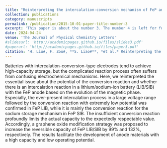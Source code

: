 ```yaml
---
title: "Reinterpreting the intercalation-conversion mechanism of FeP anodes in lithium/sodium-ion batteries from evolution of the magnetic phase"
collection: publications
category: manuscripts
permalink: /publication/2015-10-01-paper-title-number-3
excerpt: 'This paper is about the number 3. The number 4 is left for future work.'
date: 2024-04-24
venue: 'The Journal of Physical Chemistry Letters'
#slidesurl: 'http://academicpages.github.io/files/slides3.pdf'
#paperurl: 'http://academicpages.github.io/files/paper3.pdf'
citation: 'H. Liu#, F. Zou#, **S. Liao#**, *et al.* Reinterpreting the intercalation-conversion mechanism of FeP anodes in lithium/sodium-ion batteries from evolution of the magnetic phase, *The Journal of Physical Chemistry Letters*, 2024, **15**, 4694–4704.'
---
```


Batteries with intercalation-conversion-type electrodes tend to achieve high-capacity storage, but the complicated reaction process often suffers from confusing electrochemical mechanisms. Here, we reinterpreted the essential issue about the potential of the conversion reaction and whether there is an intercalation reaction in a lithium/sodium-ion battery (LIB/SIB) with the FeP anode based on the evolution of the magnetic phase. Especially, the ever-present intercalation process in a large voltage range followed by the conversion reaction with extremely low potential was confirmed in FeP LIB, while it is mainly the conversion reaction for the sodium storage mechanism in FeP SIB. The insufficient conversion reaction profoundly limits the actual capacity to the expectedly respectable value. Accordingly, a graphene oxide modification strategy was proposed to increase the reversible capacity of FeP LIB/SIB by 99% and 132%, respectively. The results facilitate the development of anode materials with a high capacity and low operating potential.
